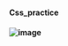 #### Css_practice
#### ![image](https://github.com/user-attachments/assets/846b2cf8-bba1-47d6-b679-d74dc75951ce)

 
